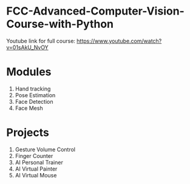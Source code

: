 # FCC-Advanced-Computer-Vision-Course-with-Python
Youtube link for full course: https://www.youtube.com/watch?v=01sAkU_NvOY

# Modules
1. Hand tracking
2. Pose Estimation
3. Face Detection
4. Face Mesh

# Projects
1. Gesture Volume Control
2. Finger Counter
3. AI Personal Trainer
4. AI Virtual Painter
5. AI Virtual Mouse

